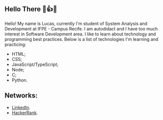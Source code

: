 ## Hello There 👋:thumbsup::smile:
Hello! My name is Lucas, currently I'm student of System Analysis and Development at IFPE - Campus Recife. I am autodidact and I have too much interest in Software Development
area. I like to learn about technology and programming best practices. Below is a list of technologies I'm learning and practicing:

* HTML;
* CSS;
* JavaScript/TypeScript;
* Node;
* C;
* Python.

## Networks:
* [LinkedIn](https://www.linkedin.com/in/lucas-oliveira-6007191a6/).
* [HackerRank](https://www.hackerrank.com/Oli_Lukas).

<!--
**Oli-Lukas/Oli-Lukas** is a ✨ _special_ ✨ repository because its `README.md` (this file) appears on your GitHub profile.

Here are some ideas to get you started:

- 🔭 I’m currently working on ...
- 🌱 I’m currently learning ...
- 👯 I’m looking to collaborate on ...
- 🤔 I’m looking for help with ...
- 💬 Ask me about ...
- 📫 How to reach me: ...
- 😄 Pronouns: ...
- ⚡ Fun fact: ...
-->
